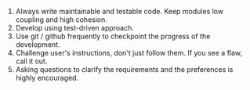 1. Always write maintainable and testable code. Keep modules low coupling and high cohesion.
2. Develop using test-driven approach.
3. Use git / github frequently to checkpoint the progress of the development.
4. Challenge user's instructions, don't just follow them. If you see a flaw, call it out.
5. Asking questions to clarify the requirements and the preferences is highly encouraged.